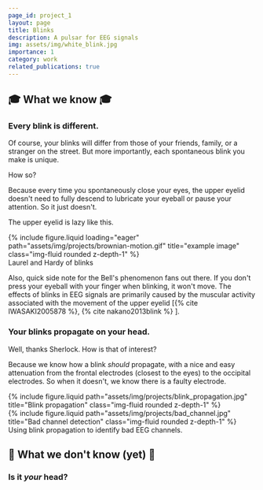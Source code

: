 ```yaml
---
page_id: project_1
layout: page
title: Blinks
description: A pulsar for EEG signals
img: assets/img/white_blink.jpg
importance: 1
category: work
related_publications: true
---
```


## 🎓 What we know 🎓

### Every blink is different.

Of course, your blinks will differ from those of your friends, family, or a stranger on the street. But more importantly, each spontaneous blink you make is unique.

How so?

Because every time you spontaneously close your eyes, the upper eyelid doesn't need to fully descend to lubricate your eyeball or pause your attention. So it just doesn't. 

The upper eyelid is lazy like this.

<div class="row">
    <div class="col-sm mt-3 mt-md-0">
        {% include figure.liquid loading="eager" path="assets/img/projects/brownian-motion.gif" title="example image" class="img-fluid rounded z-depth-1" %}
    </div>
</div>
<div class="caption">
    Laurel and Hardy of blinks
</div>

Also, quick side note for the Bell's phenomenon fans out there. If you don't press your eyeball with your finger when blinking, it won't move. The effects of blinks in EEG signals are primarily caused by the muscular activity associated with the movement of the upper eyelid [{% cite IWASAKI2005878 %}, {% cite nakano2013blink %} ].

### Your blinks propagate on your head.

Well, thanks Sherlock. How is that of interest?

Because we know how a blink _should_ propagate, with a nice and easy attenuation from the frontal electrodes (closest to the eyes) to the occipital electrodes. So when it doesn't, we know there is a faulty electrode. 


<div class="row justify-content-sm-center">
    <div class="col-sm-4 mt-3 mt-md-0">
        {% include figure.liquid path="assets/img/projects/blink_propagation.jpg" title="Blink propagation" class="img-fluid rounded z-depth-1" %}
    </div>
    <div class="col-sm-8 mt-3 mt-md-0">
        {% include figure.liquid path="assets/img/projects/bad_channel.jpg" title="Bad channel detection" class="img-fluid rounded z-depth-1" %}
    </div>
</div>
<div class="caption">
    Using blink propagation to identify bad EEG channels.
</div>



## 🤔 What we don't know (yet) 🤔

### Is it _your_ head?

